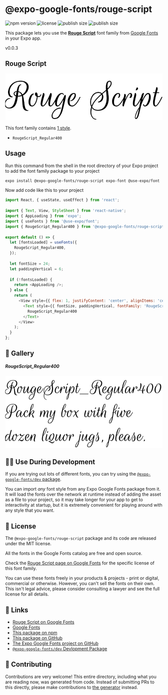 # @expo-google-fonts/rouge-script

![npm version](https://flat.badgen.net/npm/v/@expo-google-fonts/rouge-script)
![license](https://flat.badgen.net/github/license/expo/google-fonts)
![publish size](https://flat.badgen.net/packagephobia/install/@expo-google-fonts/rouge-script)
![publish size](https://flat.badgen.net/packagephobia/publish/@expo-google-fonts/rouge-script)

This package lets you use the [**Rouge Script**](https://fonts.google.com/specimen/Rouge+Script) font family from [Google Fonts](https://fonts.google.com/) in your Expo app.

v0.0.3

## Rouge Script

![Rouge Script](./font-family.png)

This font family contains [1 style](#-gallery).

- `RougeScript_Regular400`

## Usage

Run this command from the shell in the root directory of your Expo project to add the font family package to your project
```sh
expo install @expo-google-fonts/rouge-script expo-font @use-expo/font
```

Now add code like this to your project
```js
import React, { useState, useEffect } from 'react';

import { Text, View, StyleSheet } from 'react-native';
import { AppLoading } from 'expo';
import { useFonts } from '@use-expo/font';
import { RougeScript_Regular400 } from '@expo-google-fonts/rouge-script';

export default () => {
  let [fontsLoaded] = useFonts({
    RougeScript_Regular400,
  });

  let fontSize = 24;
  let paddingVertical = 6;

  if (!fontsLoaded) {
    return <AppLoading />;
  } else {
    return (
      <View style={{ flex: 1, justifyContent: 'center', alignItems: 'center' }}>
        <Text style={{ fontSize, paddingVertical, fontFamily: 'RougeScript_Regular400' }}>
          RougeScript_Regular400
        </Text>
      </View>
    );
  }
};

```

## 🔡 Gallery

##### RougeScript_Regular400
![RougeScript_Regular400](./fda390dca3b917e1245ea6c06da950ec2a4d3ee0f5b6d3c128c0049f2a6bc5bd.ttf.png)


## 👩‍💻 Use During Development

If you are trying out lots of different fonts, you can try using the [`@expo-google-fonts/dev` package](https://github.com/expo/google-fonts/tree/master/font-packages/dev#readme).

You can import *any* font style from any Expo Google Fonts package from it. It will load the fonts
over the network at runtime instead of adding the asset as a file to your project, so it may take longer
for your app to get to interactivity at startup, but it is extremely convenient
for playing around with any style that you want.

## 📖 License

The `@expo-google-fonts/rouge-script` package and its code are released under the MIT license.

All the fonts in the Google Fonts catalog are free and open source.

Check the [Rouge Script page on Google Fonts](https://fonts.google.com/specimen/Rouge+Script) for the specific license of this font family.

You can use these fonts freely in your products & projects - print or digital, commercial or otherwise. However, you can't sell the fonts on their own. This isn't legal advice, please consider consulting a lawyer and see the full license for all details.

## 🔗 Links

- [Rouge Script on Google Fonts](https://fonts.google.com/specimen/Rouge+Script)
- [Google Fonts](https://fonts.google.com/)
- [This package on npm](https://www.npmjs.com/package/@expo-google-fonts/rouge-script)
- [This package on GitHub](https://github.com/expo/google-fonts/tree/master/font-packages/rouge-script)
- [The Expo Google Fonts project on GitHub](https://github.com/expo/google-fonts)
- [`@expo-google-fonts/dev` Devlopment Package](https://github.com/expo/google-fonts/tree/master/font-packages/dev)


## 🤝 Contributing

Contributions are very welcome! This entire directory, including what you are reading now, was generated from code. Instead of submitting PRs to this directly, please make contributions to [the generator](https://github.com/expo/google-fonts/tree/master/packages/generator) instead.
